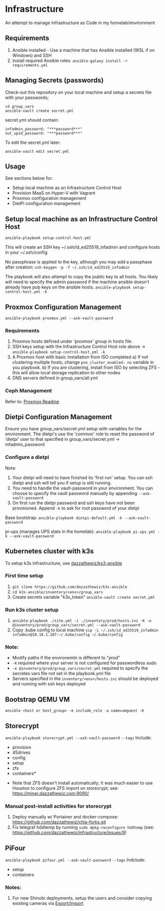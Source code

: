 # Infrastructure
An attempt to manage Infrastructure as Code in my homelab/environment

## Requirements
1. Ansible installed - Use a machine that has Ansible installed (WSL if on Windows) and SSH
2. Install required Ansible roles: ```ansible-galaxy install -r requirements.yml```

## Managing Secrets (passwords)
Check-out this repository on your local machine and setup a secrets file with your passwords;
```
cd group_vars
ansible-vault create secret.yml
```
secret.yml should contain:
```
infadmin_password: "***password***"
nut_upsd_password: "***password***"
```

To edit the secret.yml later:
```
ansible-vault edit secret.yml
```

## Usage
See sections below for:
- Setup local machine as an Infrastructure Control Host
- Provision MaaS on Hyper-V with Vagrant
- Proxmox configuration management
- DietPi configuration management

## Setup local machine as an Infrastructure Control Host
```
ansible-playbook setup-control-host.yml
```
This will create an SSH key ~/.ssh/id_ed25519_infadmin and configure hosts in your ~/.ssh/config

No passphrase is applied to the key, although you may add a passphase after creation: ```ssh-keygen -p -f ~/.ssh/id_ed25519_infadmin```

The playbook will also attempt to copy the public key to all hosts. You likely will need to specify the admin password if the machine
ansible doesn't already have pub keys on the ansible hosts. ```ansible-playbook setup-control-host.yml -k```

## Proxmox Configuration Management
```
ansible-playbook proxmox.yml --ask-vault-password
```

### Requirements
1. Proxmox hosts defined under 'proxmox' group in hosts file.
2. SSH keys setup with the Infrastructure Control Host role above -> ```ansible-playbook setup-control-host.yml -k```
3. A Proxmox host with basic installation from ISO completed
    a) If not clustering multiple hosts, change ```pve_cluster_enabled: no``` variable in you playbook.
    b) If you are clustering, install from ISO by selecting ZFS - this will allow local storage replication to other nodes
4. DNS servers defined in group_vars/all.yml

### Ceph Management
Refer to: [Proxmox Readme][proxmox-readme]

## Dietpi Configuration Management
Ensure you have group_vars/secret.yml setup with variables for the environment. The dietpi's use the 'common' role to reset the password of 'dietpi' user to that specified in group_vars/secret.yml -> infadmin_password

### Configure a dietpi
Note:
1. Your dietpi will need to have finished its 'first run' setup. You can ssh dietpi and ssh will tell you if setup is still running.
2. You need to handle the vault-password in your environment. You can choose to specify the vault password manually by appending ```--ask-vault-password``` 
3. On first run the dietpi password and ssh keys have not been provisioned. Append ```-k``` to ask for root password of your dietpi

Base bootstrap: ```ansible-playbook dietpi-default.yml -k --ask-vault-password```

pi-ups (manages UPS stats in the homelab): ```ansible-playbook pi-ups.yml -k --ask-vault-password```

## Kubernetes cluster with k3s

To setup k3s infrastructure, use [dazzathewiz/ks3-ansible][k3s-ansible]

### First time setup
1. ```git clone https://github.com/dazzathewiz/k3s-ansible```
2. ```cd k3s-ansible/inventory/<env>/group_vars```
3. Create secrets variable "k3s_token" ```ansible-vault create secret.yml```

### Run k3s cluster setup
1. ```ansible-playbook ./site.yml -i ./inventory/prod/hosts.ini -K -e @inventory/prod/group_vars/secret.yml --ask-vault-password```
2. Copy .kube config to local machine ```scp -i ~/.ssh/id_ed25519_infadmin infadmin@10.10.1.187:~/.kube/config ~/.kube/config```

### Note:
- Modify paths if the environemtn is different to "prod"
- ```-K``` required where your server is not configured for passwordless sudo
- ```-e @inventory/prod/group_vars/secret.yml``` required to specify the secretes vars file not set in the playbook.yml file
- Servers specified in the ```inventory/<env>/hosts.ini``` should be deployed and running with ssh keys deployed

## Bootstrap QEMU VM
```ansible <host or host_group> -m include_role -a name=vmguest -K```

## Storecrypt
```ansible-playbook storecrypt.yml --ask-vault-password```
```--tags``` Include: 
- provision
- 45drives
- config
- setup
- zfs
- containers*

* Note that ZFS doesn't install automatically; It was much easier to use Houston to configure ZFS 
import on storecrypt; see: https://miner.dazzathewiz.com:9090/

### Manual post-install activities for storecrypt
1. Deploy manually w/ Portainer and docker-compose: https://github.com/dazzathewiz/chia-forks.git
2. Fix telegraf hddtemp by running `sudo dpkg-reconfigure hddtemp` (see: https://github.com/dazzathewiz/infrastructure/issues/9)

## PiFour
```ansible-playbook pifour.yml --ask-vault-password```
```--tags``` Indclude:
- setup
- containers

### Notes:
1. For new Shinobi deployments, setup the users and consider copying existing cameras via [Export/Import][shinobi-monitor]

[k3s-ansible]: https://github.com/dazzathewiz/k3s-ansible
[shinobi-monitor]: https://hub.shinobi.video/articles/view/QzWPj4vp8Y2k1R5
[proxmox-readme]: roles/proxmox/readme.md
